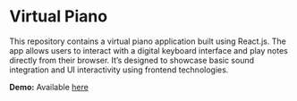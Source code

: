 # Virtual Piano
This repository contains a virtual piano application built using React.js. The app allows users to interact with a digital keyboard interface and play notes directly from their browser. It’s designed to showcase basic sound integration and UI interactivity using frontend technologies.

**Demo:** Available [here](https://ilknurbas.github.io/Virtual_Piano/)
